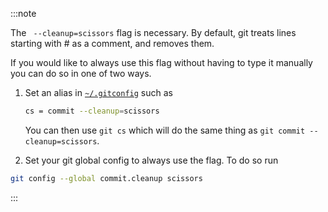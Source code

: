 :::note

The ` --cleanup=scissors` flag is necessary. By default, git treats lines starting with # as a comment, and removes them.

If you would like to always use this flag without having to type it manually you can do so in one of two ways.

1. Set an alias in [`~/.gitconfig`](https://git-scm.com/docs/git-config#Documentation/git-config.txt-alias) such as

   ```bash
   cs = commit --cleanup=scissors
   ```

   You can then use `git cs` which will do the same thing as `git commit --cleanup=scissors`.

2. Set your git global config to always use the flag. To do so run

```bash
git config --global commit.cleanup scissors
```

:::
